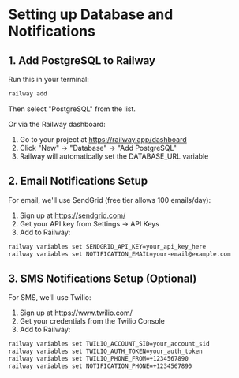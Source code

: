 # Setting up Database and Notifications

## 1. Add PostgreSQL to Railway

Run this in your terminal:
```bash
railway add
```
Then select "PostgreSQL" from the list.

Or via the Railway dashboard:
1. Go to your project at https://railway.app/dashboard
2. Click "New" → "Database" → "Add PostgreSQL"
3. Railway will automatically set the DATABASE_URL variable

## 2. Email Notifications Setup

For email, we'll use SendGrid (free tier allows 100 emails/day):

1. Sign up at https://sendgrid.com/
2. Get your API key from Settings → API Keys
3. Add to Railway:
```bash
railway variables set SENDGRID_API_KEY=your_api_key_here
railway variables set NOTIFICATION_EMAIL=your-email@example.com
```

## 3. SMS Notifications Setup (Optional)

For SMS, we'll use Twilio:

1. Sign up at https://www.twilio.com/
2. Get your credentials from the Twilio Console
3. Add to Railway:
```bash
railway variables set TWILIO_ACCOUNT_SID=your_account_sid
railway variables set TWILIO_AUTH_TOKEN=your_auth_token
railway variables set TWILIO_PHONE_FROM=+1234567890
railway variables set NOTIFICATION_PHONE=+1234567890
```